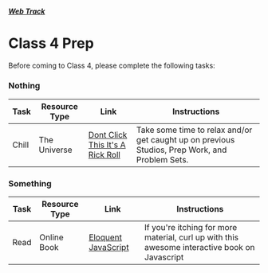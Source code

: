 ##### [Web Track](../..)

# Class 4 Prep

Before coming to Class 4, please complete the following tasks:

### Nothing

Task | Resource Type | Link | Instructions
-----|---------------|------|-------------
Chill | The Universe | <a href="https://www.google.com/url?sa=t&rct=j&q=&esrc=s&source=web&cd=6&cad=rja&uact=8&ved=0ahUKEwiw8O7G-77MAhUFvIMKHTNWCCQQtwIINTAF&url=https%3A%2F%2Fwww.youtube.com%2Fwatch%3Fv%3DdQw4w9WgXcQ&usg=AFQjCNEPGa2VKuL0GefK_nkQoh9csTD8OA" target="_blank">Dont Click This It's A Rick Roll</a> | Take some time to relax and/or get caught up on previous Studios, Prep Work, and Problem Sets.

### Something
Task | Resource Type | Link | Instructions
-----|---------------|------|-------------
Read | Online Book | <a href="http://eloquentjavascript.net" target="_blank">Eloquent JavaScript</a> | If you're itching for more material, curl up with this awesome interactive book on Javascript
